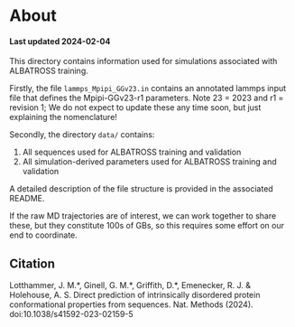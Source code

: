 # About
#### Last updated 2024-02-04

This directory contains information used for simulations associated with ALBATROSS training.

Firstly, the file `lammps_Mpipi_GGv23.in` contains an annotated lammps input file that defines the Mpipi-GGv23-r1 parameters. Note 23 = 2023 and r1 = revision 1; We do not expect to update these any time soon, but just explaining the nomenclature!

Secondly, the directory `data/` contains:

1. All sequences used for ALBATROSS training and validation
2. All simulation-derived parameters used for ALBATROSS training and validation

A detailed description of the file structure is provided in the associated README.

If the raw MD trajectories are of interest, we can work together to share these, but they constitute 100s of GBs, so this requires some effort on our end to coordinate. 


## Citation
Lotthammer, J. M.\*, Ginell, G. M.\*, Griffith, D.\*, Emenecker, R. J. & Holehouse, A. S. Direct prediction of intrinsically disordered protein conformational properties from sequences. Nat. Methods (2024). doi:10.1038/s41592-023-02159-5
